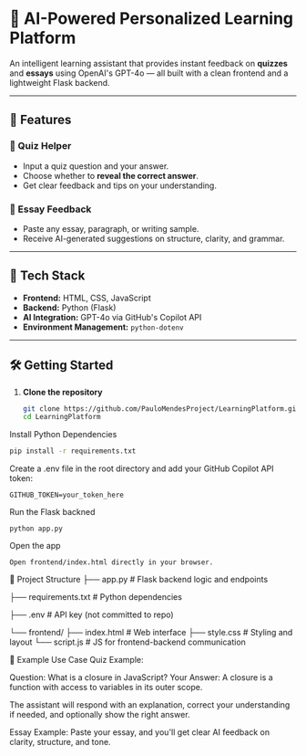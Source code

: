 # 🤖 AI-Powered Personalized Learning Platform

An intelligent learning assistant that provides instant feedback on **quizzes** and **essays** using OpenAI's GPT-4o — all built with a clean frontend and a lightweight Flask backend.

---

## 🧠 Features

### 📝 Quiz Helper
- Input a quiz question and your answer.
- Choose whether to **reveal the correct answer**.
- Get clear feedback and tips on your understanding.

### 📄 Essay Feedback
- Paste any essay, paragraph, or writing sample.
- Receive AI-generated suggestions on structure, clarity, and grammar.

---

## 🚀 Tech Stack

- **Frontend:** HTML, CSS, JavaScript
- **Backend:** Python (Flask)
- **AI Integration:** GPT-4o via GitHub's Copilot API
- **Environment Management:** `python-dotenv`

---

## 🛠️ Getting Started

1. **Clone the repository**
   ```bash
   git clone https://github.com/PauloMendesProject/LearningPlatform.git
   cd LearningPlatform

Install Python Dependencies
```bash
pip install -r requirements.txt
```

Create a .env file in the root directory and add your GitHub Copilot API token:
```
GITHUB_TOKEN=your_token_here
```

Run the Flask backned
```
python app.py
```

Open the app
```
Open frontend/index.html directly in your browser.
```

📁 Project Structure
├── app.py                 # Flask backend logic and endpoints

├── requirements.txt       # Python dependencies

├── .env                   # API key (not committed to repo)

└── frontend/
    ├── index.html         # Web interface
    ├── style.css          # Styling and layout
    └── script.js          # JS for frontend-backend communication

📌 Example Use Case
Quiz Example:

Question: What is a closure in JavaScript?
Your Answer: A closure is a function with access to variables in its outer scope.

The assistant will respond with an explanation, correct your understanding if needed, and optionally show the right answer.

Essay Example:
Paste your essay, and you'll get clear AI feedback on clarity, structure, and tone.




